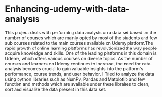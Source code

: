 # Enhancing-udemy-with-data-analysis
This project deals with performing data analysis on a data set based on the number of courses which are mainly opted by most of the students and few sub courses related to the main courses available on Udemy platform.The rapid growth of online learning platforms has revolutionized the way people acquire knowledge and skills. One of the leading platforms in this domain is Udemy, which offers various courses on diverse topics. As the number of courses and learners on Udemy continues to increase, the need for data analysis becomes crucial to gain valuable insights into the platform's performance, course trends, and user behavior. I Tried to analyze the data using python libraries such as NumPy, Pandas and Matplotlib and few function and methods which are available under these libraires to clean, sort and visualize the data present in this data set.
